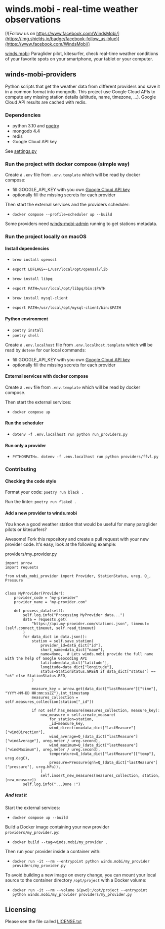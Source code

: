 winds.mobi - real-time weather observations
===========================================

[![Follow us on https://www.facebook.com/WindsMobi/](https://img.shields.io/badge/facebook-follow_us-blue)](https://www.facebook.com/WindsMobi/)

[winds.mobi](http://winds.mobi): Paraglider pilot, kitesurfer, check real-time weather conditions of your favorite spots
on your smartphone, your tablet or your computer.

winds-mobi-providers
--------------------

Python scripts that get the weather data from different providers and save it in a common format into mongodb. 
This project use Google Cloud APIs to compute any missing station details (altitude, name, timezone, ...).
Google Cloud API results are cached with redis.

### Dependencies

- python 3.10 and [poetry](https://python-poetry.org) 
- mongodb 4.4
- redis
- Google Cloud API key

See [settings.py](https://github.com/winds-mobi/winds-mobi-providers/blob/main/settings.py)

### Run the project with docker compose (simple way)

Create a `.env` file from `.env.template` which will be read by docker compose:

- fill GOOGLE_API_KEY with you own [Google Cloud API key](https://cloud.google.com/docs/authentication/api-keys#creating_an_api_key)
- optionally fill the missing secrets for each provider

Then start the external services and the providers scheduler:

- `docker compose --profile=scheduler up --build`

Some providers need [winds-mobi-admin](https://github.com/winds-mobi/winds-mobi-admin#run-the-project-with-docker-compose-simple-way) running to get stations metadata.

### Run the project locally on macOS

#### Install dependencies

- `brew install openssl`
- `export LDFLAGS=-L/usr/local/opt/openssl/lib`

- `brew install libpq`
- `export PATH=/usr/local/opt/libpq/bin:$PATH`

- `brew install mysql-client`
- `export PATH=/usr/local/opt/mysql-client/bin:$PATH`

#### Python environment

- `poetry install`
- `poetry shell`

Create a `.env.localhost` file from `.env.localhost.template` which will be read by `dotenv` for our local commands:

- fill GOOGLE_API_KEY with you own [Google Cloud API key](https://cloud.google.com/docs/authentication/api-keys#creating_an_api_key)
- optionally fill the missing secrets for each provider

#### External services with docker compose

Create a `.env` file from `.env.template` which will be read by docker compose.

Then start the external services:

- `docker compose up`

#### Run the scheduler

- `dotenv -f .env.localhost run python run_providers.py`

#### Run only a provider

- `PYTHONPATH=. dotenv -f .env.localhost run python providers/ffvl.py`

### Contributing

#### Checking the code style

Format your code: `poetry run black .`

Run the linter: `poetry run flake8 .`

#### Add a new provider to winds.mobi

You know a good weather station that would be useful for many paraglider pilots or kitesurfers? 

Awesome! Fork this repository and create a pull request with your new provider code. It's easy, look at the following
example:

providers/my_provider.py
```
import arrow
import requests

from winds_mobi_provider import Provider, StationStatus, ureg, Q_, Pressure


class MyProvider(Provider):
    provider_code = "my-provider"
    provider_name = "my-provider.com"

    def process_data(self):
        self.log.info("Processing MyProvider data...")
        data = requests.get(
            "https://api.my-provider.com/stations.json", timeout=(self.connect_timeout, self.read_timeout)
        )
        for data_dict in data.json():
            station = self.save_station(
                provider_id=data_dict["id"],
                short_name=data_dict["name"],
                name=None,  # Lets winds.mobi provide the full name with the help of Google Geocoding API
                latitude=data_dict["latitude"],
                longitude=data_dict["longitude"],
                status=StationStatus.GREEN if data_dict["status"] == "ok" else StationStatus.RED,
            )

            measure_key = arrow.get(data_dict["lastMeasure"]["time"], "YYYY-MM-DD HH:mm:ssZZ").int_timestamp
            measures_collection = self.measures_collection(station["_id"])

            if not self.has_measure(measures_collection, measure_key):
                new_measure = self.create_measure(
                    for_station=station,
                    _id=measure_key,
                    wind_direction=data_dict["lastMeasure"]["windDirection"],
                    wind_average=Q_(data_dict["lastMeasure"]["windAverage"], ureg.meter / ureg.second),
                    wind_maximum=Q_(data_dict["lastMeasure"]["windMaximum"], ureg.meter / ureg.second),
                    temperature=Q_(data_dict["lastMeasure"]["temp"], ureg.degC),
                    pressure=Pressure(qnh=Q_(data_dict["lastMeasure"]["pressure"], ureg.hPa)),
                )
                self.insert_new_measures(measures_collection, station, [new_measure])
        self.log.info("...Done !")
```

##### And test it

Start the external services:

- `docker compose up --build`

Build a Docker image containing your new provider `providers/my_provider.py`:

- `docker build --tag=winds.mobi/my_provider .`

Then run your provider inside a container with:

- `docker run -it --rm --entrypoint python winds.mobi/my_provider providers/my_provider.py`

To avoid building a new image on every change, you can mount your local source to the container directory `/opt/project` 
with a Docker volume:

- `docker run -it --rm --volume $(pwd):/opt/project --entrypoint python winds.mobi/my_provider providers/my_provider.py`

Licensing
---------

Please see the file called [LICENSE.txt](https://github.com/winds-mobi/winds-mobi-providers/blob/main/LICENSE.txt)
